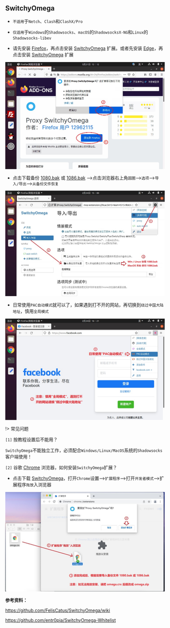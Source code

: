 ## SwitchyOmega

* `不适用`于`Netch`、`Clash`和`ClashX/Pro `

* `仅适用`于`Windows`的`Shadowsocks`、`macOS`的`ShadowsocksX-NG`和`Linux`的`Shadowsocks-libev`

* 请先安装 [Firefox](https://www.mozilla.org/zh-CN/firefox/)，再点击安装 [SwitchyOmega](https://addons.mozilla.org/zh-CN/firefox/addon/switchyomega/) 扩展。或者先安装 [Edge](https://www.microsoft.com/zh-cn/edge)，再点击安装 [SwitchyOmega](https://microsoftedge.microsoft.com/addons/detail/proxy-switchyomega/fdbloeknjpnloaggplaobopplkdhnikc?hl=zh-CN) 扩展

![SwitchyOmega](media/firefox/ff_1.jpg ':size=720')

* 点击下载备份 <a href="media/firefox/1080.bak" target="_blank">1080.bak</a> 或 <a href="media/firefox/1086.bak" target="_blank">1086.bak</a> -->点击浏览器右上角`圆圈`-->`选项`-->`导入/导出`-->`从备份文件恢复`

![SwitchyOmega](media/firefox/ff_2.jpg ':size=720')

* 日常使用`PAC自动模式`就可以了，如果遇到打不开的网站，再切换到`绕过中国大陆地址`，慎用`全局模式`

![SwitchyOmega](media/firefox/ff_3.jpg ':size=720')

!> 常见问题

`[1]` 按教程设置后不能用？

`SwitchyOmega`不能独立工作，必须配合`Windows/Linux/MacOS`系统的`Shadowsocks`客户端使用！

`[2]` 谷歌 [Chrome](https://www.google.cn/chrome/) 浏览器，如何安装`SwitchyOmega`扩展？

* 点击下载 <a href="media/firefox/omega.crx" target="_blank">SwitchyOmega</a>，打开`Chrome`设置-->`扩展程序`-->打开`开发者模式`-->扩展程序`拖放`入浏览器

![SwitchyOmega](media/firefox/ff_chrome.jpg ':size=720')

**参考资料：** 

https://github.com/FelisCatus/SwitchyOmega/wiki

https://github.com/entr0pia/SwitchyOmega-Whitelist
